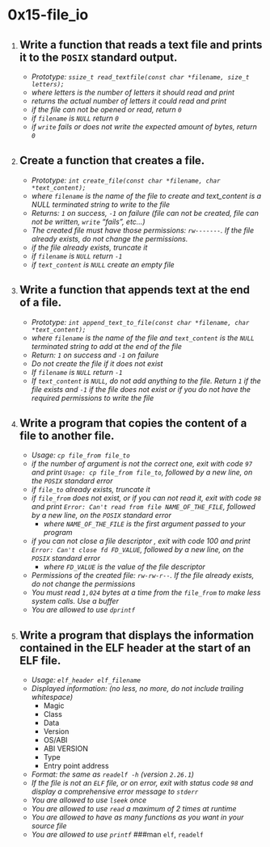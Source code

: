 
# **0x15-file_io**

1. ## Write a function that reads a text file and prints it to the `POSIX` standard output.
	- *Prototype: `ssize_t read_textfile(const char *filename, size_t letters);`*
	- *where letters is the number of letters it should read and print*
	- *returns the actual number of letters it could read and print*
	- *if the file can not be opened or read, return `0`*
	- *if `filename` is `NULL` return `0`*
	- *if `write` fails or does not write the expected amount of bytes, return `0`*

2. ## Create a function that creates a file.
	- *Prototype: `int create_file(const char *filename, char *text_content);`*
	- *where `filename` is the name of the file to create and text_content is a NULL terminated string to write to the file*
	- *Returns: `1` on success, `-1` on failure (file can not be created, file can not be written, `write` “fails”, etc…)*
	- *The created file must have those permissions: `rw-------`. If the file already exists, do not change the permissions.*
	- *if the file already exists, truncate it*
	- *if `filename` is `NULL` return `-1`*
	- *if `text_content` is `NULL` create an empty file*

3. ## Write a function that appends text at the end of a file.
	- *Prototype: `int append_text_to_file(const char *filename, char *text_content);`*
	- *where `filename` is the name of the file and `text_content` is the `NULL` terminated string to add at the end of the file*
	- *Return: `1` on success and `-1` on failure*
	- *Do not create the file if it does not exist*
	- *If `filename` is `NULL` return `-1`*
	- *If `text_content` is `NULL`, do not add anything to the file. Return `1` if the file exists and `-1` if the file does not exist or if you do not have the required permissions to write the file*

4. ## Write a program that copies the content of a file to another file.
	- *Usage: `cp file_from file_to`*
	- *if the number of argument is not the correct one, exit with code `97` and print `Usage: cp file_from file_to`, followed by a new line, on the `POSIX` standard error*
	- *if `file_to` already exists, truncate it*
	- *if `file_from` does not exist, or if you can not read it, exit with code `98` and print `Error: Can't read from file NAME_OF_THE_FILE`, followed by a new line, on the `POSIX` standard error*
		- *where `NAME_OF_THE_FILE` is the first argument passed to your program*
	- *if you can not close a file descriptor , exit with code 100 and print `Error: Can't close fd FD_VALUE`, followed by a new line, on the `POSIX` standard error*
		- *where `FD_VALUE` is the value of the file descriptor*
	- *Permissions of the created file: `rw-rw-r--`. If the file already exists, do not change the permissions*
	- *You must read `1,024` bytes at a time from the `file_from` to make less system calls. Use a buffer*
	- *You are allowed to use `dprintf`*

5. ## Write a program that displays the information contained in the ELF header at the start of an ELF file.
	- *Usage: `elf_header elf_filename`*
	- *Displayed information: (no less, no more, do not include trailing whitespace)*
		- Magic
		- Class
		- Data
		- Version
		- OS/ABI
		- ABI VERSION
		- Type
		- Entry point address
	- *Format: the same as `readelf -h` (version `2.26.1`)*
	- *If the file is not an `ELF` file, or on error, exit with status code `98` and display a comprehensive error message to `stderr`*
	- *You are allowed to use `lseek` once*
	- *You are allowed to use `read` a maximum of 2 times at runtime*
	- *You are allowed to have as many functions as you want in your source file*
	- *You are allowed to use `printf`*
	###man `elf`, `readelf`
